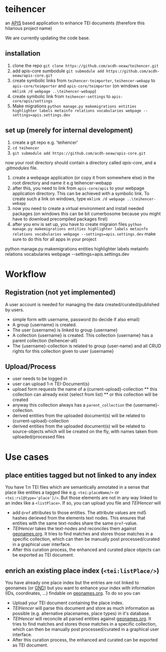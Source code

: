 # teihencer

an [APIS](https://apis.acdh.oeaw.ac.at) based application to enhance TEI documents (therefore this hilarious project name)

We are currently updating the code base. 

## installation

1. clone the repo `git clone https://github.com/acdh-oeaw/teihencer.git`
2. add apis-core sumbodule `git submodule add https://github.com/acdh-oeaw/apis-core.git`
3. create symbolic links from `teihencer-teimporter`, `teihencer-webapp` to `apis-core/teimporter`  and `apis-core/teimporter` (on windows use  `mklink /d webpage ..\teihencer-webapp`)
4. create symbolic link from `teihencer-settings` to `apis-core/apis/settings`
5. Make migrations `python manage.py makemigrations entities highlighter labels metainfo relations vocabularies webpage --settings=apis.settings.dev`

## set up (merely for internal development)

1. create a git repo e.g. 'teihencer'
2. `cd teihencer`
3. `git submodule add https://github.com/acdh-oeaw/apis-core.git`

now your root directory should contain a directory called *apis-core*, and a *.gitmodules* file.

1. create a webpage application (or copy it from somewhere else) in the root directory and name it e.g teihencer-webapp
2. after this, you need to link from `apis-core/apis` to your webpage application directory. This can be achieved with a symbolic link. To create such a link on windows, type `mklink /d webpage ..\teihencer-webapp`
3. now you need to create a virtual environment and install needed packages (on windows this can be bit cumerbosome because you might have to download precompiled packages first)
4. after you env is set up, you have to create migraion files `python manage.py makemigrations entities highlighter labels metainfo relations vocabularies webpage --settings=apis.settings.dev` make sure to do this for all apps in your project

python manage.py makemigrations entities highlighter labels metainfo relations vocabularies webpage --settings=apis.settings.dev

# Workflow

## Registration (not yet implemented) 

A user account is needed for managing the data created/curated/published by users.

* simple form with username, password (to decide if also email)
* A group {username} is created.
* The user {username} is linked to group {username}
* A collection {username} is created. This collection {username} has a parent collection {teihencer-all}
* The {username}-collection is related to group {user-name} and all CRUD rights for this collection given to user {username}

## Upload/Process

* user needs to be logged in
* user can upload 1-n TEI-Document(s)
* upload form requests the name of a {current-upload}-collection
** this collection can already exist (select from list)
** or this collection will be created
* anyway this collection always has a `parent_collection` the {username}-collection.
* derived entities from the uploaded document(s) will be related to {current-upload}-collection
* derived entities from the uploaded document(s) will be related to source-objects which will be created on the fly, with names taken from uploaded/processed files

# Use cases

## place entities tagged but not linked to any index

You have 1:n TEI files which are semantically annotated in a sense that place like entities a tagged like e.g. `<tei:placeName/>` or `<tei:rs[@type='place']/>`. But those elements are not in any way linked to an index like a `<listPlace>`. If so, you can upload you file and *TEIHencer* will

* add `@ref` attributes to those entities. The attribute values are md5 hashes derieved from the elements text nodes. This ensures that entities with the same text-nodes share the same `@ref`-value.
* *TEIHencer* takes the text-nodes and reconciles them against [geonames.org](http://www.geonames.org/). It tries to find matches and stores those matches in a specific collection, which can then be manually post processed/curated in a graphical user interface.
* After this curation process, the enhanced and curated place objects can be exported as TEI document.

## enrich an existing place index (`<tei:listPlace/>`)

You have already one place index but the entries are not linked to geonames (or [GND](https://portal.dnb.de)) but you want to enhance your index with information (IDs, coordinates, ...) findable on [geonames.org](http://www.geonames.org/).
To do so you can

* Upload your TEI document containing the place index.
* *TEIHencer* will parse this document and store as much information as possible (e.g. alternative placenames, place types) in it's database.
* *TEIHencer* will reconcile all parsed entities against [geonames.org](http://www.geonames.org/). It tries to find matches and stores those matches in a specific collection, which can then be manually post processed/curated in a graphical user interface.
* After this curation process, the enhanced and curated can be exported as TEI document.
